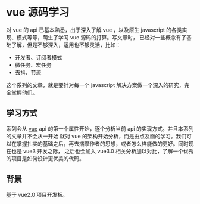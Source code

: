 # vue 源码学习
对 vue 的 api 已基本熟悉，出于深入了解 vue ，以及原生 javascript 的各类实现、模式等等，萌生了学习 vue 源码的打算。写文章时，
已经对一些概念有了基础了解，但是不够深入，运用也不够灵活，比如：
- 开发者、订阅者模式
- 微任务、宏任务
- 去抖、节流

这个系列的文章，就是要针对每一个 javascript 解决方案做一个深入的研究，完全掌握他们。
## 学习方式
系列会从 [vue](https://cn.vuejs.org/v2/api/) api 的第一个属性开始，逐个分析当前 api 的实现方式。并且本系列的文章并不会从一开始
就对 vue 的架构开始分析，而是由点及面的学习。我们可以在掌握扎实的基础之后，再去揣摩作者的思想，或者怎么样能做的更好。同时现在也是 vue3 开发之际，
之后也会加入 vue3.0 相关分析加以对比，了解一个优秀的项目是如何设计更优美的代码。
## 背景
基于 vue2.0 项目开发板。